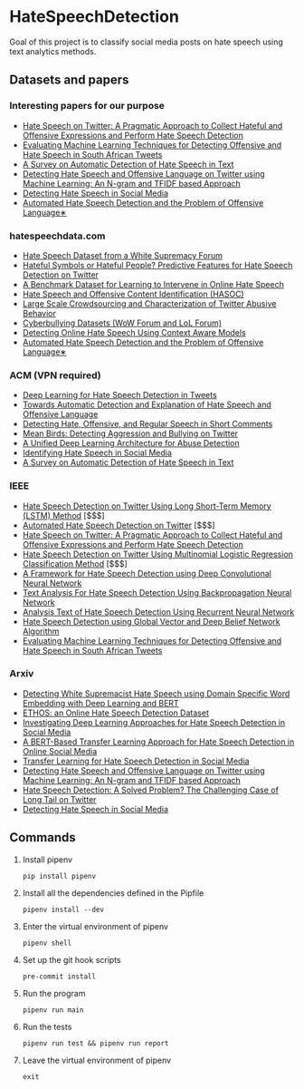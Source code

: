 # HateSpeechDetection

Goal of this project is to classify social media posts on hate speech using text analytics methods. 

## Datasets and papers

### Interesting papers for our purpose
- [Hate Speech on Twitter: A Pragmatic Approach to Collect Hateful and Offensive Expressions and Perform Hate Speech Detection](https://ieeexplore.ieee.org/document/8292838)
- [Evaluating Machine Learning Techniques for Detecting Offensive and Hate Speech in South African Tweets](https://ieeexplore.ieee.org/document/8963960)
- [A Survey on Automatic Detection of Hate Speech in Text](https://dl.acm.org/doi/pdf/10.1145/3232676)
- [Detecting Hate Speech and Offensive Language on Twitter using Machine Learning: An N-gram and TFIDF based Approach](https://arxiv.org/pdf/1809.08651.pdf)
- [Detecting Hate Speech in Social Media](https://arxiv.org/pdf/1712.06427.pdf)
- [Automated Hate Speech Detection and the Problem of Offensive Language∗](https://arxiv.org/pdf/1703.04009.pdf)

### hatespeechdata.com

- [Hate Speech Dataset from a White Supremacy Forum](https://arxiv.org/pdf/1703.04009.pdf)
- [Hateful Symbols or Hateful People? Predictive Features for Hate Speech Detection on Twitter](https://www.aclweb.org/anthology/N16-2013.pdf)
- [A Benchmark Dataset for Learning to Intervene in Online Hate Speech](https://arxiv.org/pdf/1909.04251.pdf)
- [Hate Speech and Offensive Content Identification (HASOC)](https://dl.acm.org/doi/pdf/10.1145/3368567.3368584)
- [Large Scale Crowdsourcing and Characterization of Twitter Abusive Behavior](https://arxiv.org/pdf/1802.00393.pdf)
- [Cyberbullying Datasets (WoW Forum and LoL Forum)](https://aisel.aisnet.org/cgi/viewcontent.cgi?article=1061&context=ecis2016_rp)
- [Detecting Online Hate Speech Using Context Aware Models](https://arxiv.org/pdf/1710.07395.pdf)
- [Automated Hate Speech Detection and the Problem of Offensive Language∗](https://arxiv.org/pdf/1703.04009.pdf)
    
### ACM (VPN required)

- [Deep Learning for Hate Speech Detection in Tweets](https://dl.acm.org/doi/pdf/10.1145/3041021.3054223)
- [Towards Automatic Detection and Explanation of Hate Speech and Offensive Language](https://dl.acm.org/doi/pdf/10.1145/3375708.3380312)
- [Detecting Hate, Offensive, and Regular Speech in Short Comments](https://dl.acm.org/doi/pdf/10.1145/3126858.3131576)
- [Mean Birds: Detecting Aggression and Bullying on Twitter](https://dl.acm.org/doi/pdf/10.1145/3091478.3091487)
- [A Unified Deep Learning Architecture for Abuse Detection](https://dl.acm.org/doi/pdf/10.1145/3292522.3326028)
- [Identifying Hate Speech in Social Media](https://dl.acm.org/doi/pdf/10.1145/3155212)
- [A Survey on Automatic Detection of Hate Speech in Text](https://dl.acm.org/doi/pdf/10.1145/3232676)

### IEEE

- [Hate Speech Detection on Twitter Using Long Short-Term Memory (LSTM) Method](https://ieeexplore.ieee.org/document/9003992) [$$$]
- [Automated Hate Speech Detection on Twitter](https://ieeexplore.ieee.org/document/9128428) [$$$]
- [Hate Speech on Twitter: A Pragmatic Approach to Collect Hateful and Offensive Expressions and Perform Hate Speech Detection](https://ieeexplore.ieee.org/document/8292838)
- [Hate Speech Detection on Twitter Using Multinomial Logistic Regression Classification Method](https://ieeexplore.ieee.org/document/8980379) [$$$]
- [A Framework for Hate Speech Detection using Deep Convolutional Neural Network](https://ieeexplore.ieee.org/document/9253658)
- [Text Analysis For Hate Speech Detection Using Backpropagation Neural Network](https://ieeexplore.ieee.org/document/8712109)
- [Analysis Text of Hate Speech Detection Using Recurrent Neural Network](https://ieeexplore.ieee.org/document/8712104)
- [Hate Speech Detection using Global Vector and Deep Belief Network Algorithm](https://ieeexplore.ieee.org/document/9245467)
- [Evaluating Machine Learning Techniques for Detecting Offensive and Hate Speech in South African Tweets](https://ieeexplore.ieee.org/document/8963960)

### Arxiv

- [Detecting White Supremacist Hate Speech using Domain Specific Word Embedding with Deep Learning and BERT](https://arxiv.org/pdf/2010.00357.pdf)
- [ETHOS: an Online Hate Speech Detection Dataset](https://arxiv.org/pdf/2006.08328.pdf)
- [Investigating Deep Learning Approaches for Hate Speech Detection in Social Media ](https://arxiv.org/ftp/arxiv/papers/2005/2005.14690.pdf)
- [A BERT-Based Transfer Learning Approach for Hate Speech Detection in Online Social Media](https://arxiv.org/pdf/1910.12574.pdf)
- [Transfer Learning for Hate Speech Detection in Social Media](https://arxiv.org/pdf/1906.03829.pdf)
- [Detecting Hate Speech and Offensive Language on Twitter using Machine Learning: An N-gram and TFIDF based Approach](https://arxiv.org/pdf/1809.08651.pdf)
- [Hate Speech Detection: A Solved Problem? The Challenging Case of Long Tail on Twitter](https://arxiv.org/pdf/1803.03662.pdf)
- [Detecting Hate Speech in Social Media](https://arxiv.org/pdf/1712.06427.pdf)

## Commands

1. Install pipenv

       pip install pipenv
        
2. Install all the dependencies defined in the Pipfile        
        
       pipenv install --dev
        
3. Enter the virtual environment of pipenv

       pipenv shell

4. Set up the git hook scripts
       
       pre-commit install

5. Run the program

       pipenv run main
       
6. Run the tests

       pipenv run test && pipenv run report
       
7. Leave the virtual environment of pipenv

       exit